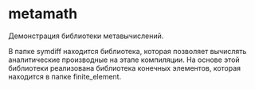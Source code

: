 # metamath
Демонстрация библиотеки метавычислений.

В папке symdiff находится библиотека, которая позволяет вычислять аналитические производные на этапе компиляции. На основе этой библиотеки реализована библиотека конечных элементов, которая находится в папке finite_element.